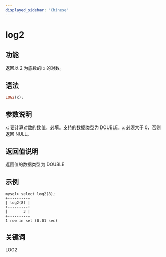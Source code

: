 ```yaml
---
displayed_sidebar: "Chinese"
---
```


# log2

## 功能

返回以 2 为底数的 `x` 的对数。

## 语法

```Haskell
LOG2(x);
```

## 参数说明

`x`: 要计算对数的数值，必填。支持的数据类型为 DOUBLE。`x` 必须大于 0，否则返回 NULL。

## 返回值说明

返回值的数据类型为 DOUBLE

## 示例

```Plain Text
mysql> select log2(8);
+---------+
| log2(8) |
+---------+
|       3 |
+---------+
1 row in set (0.01 sec)
```

## 关键词

LOG2
